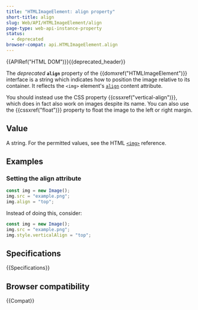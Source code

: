 ```yaml
---
title: "HTMLImageElement: align property"
short-title: align
slug: Web/API/HTMLImageElement/align
page-type: web-api-instance-property
status:
  - deprecated
browser-compat: api.HTMLImageElement.align
---
```


{{APIRef("HTML DOM")}}{{deprecated_header}}

The _deprecated_ **`align`** property of the {{domxref("HTMLImageElement")}} interface is a string which indicates how to position the image relative to its container. It reflects the `<img>` element's [`align`](/en-US/docs/Web/HTML/Reference/Elements/img#align) content attribute.

You should instead use the CSS property {{cssxref("vertical-align")}}, which does in fact also work on images despite its name. You can also use the {{cssxref("float")}} property to float the image to the left or right margin.

## Value

A string. For the permitted values, see the HTML [`<img>`](/en-US/docs/Web/HTML/Reference/Elements/img#align) reference.

## Examples

### Setting the align attribute

```js
const img = new Image();
img.src = "example.png";
img.align = "top";
```

Instead of doing this, consider:

```js
const img = new Image();
img.src = "example.png";
img.style.verticalAlign = "top";
```

## Specifications

{{Specifications}}

## Browser compatibility

{{Compat}}

